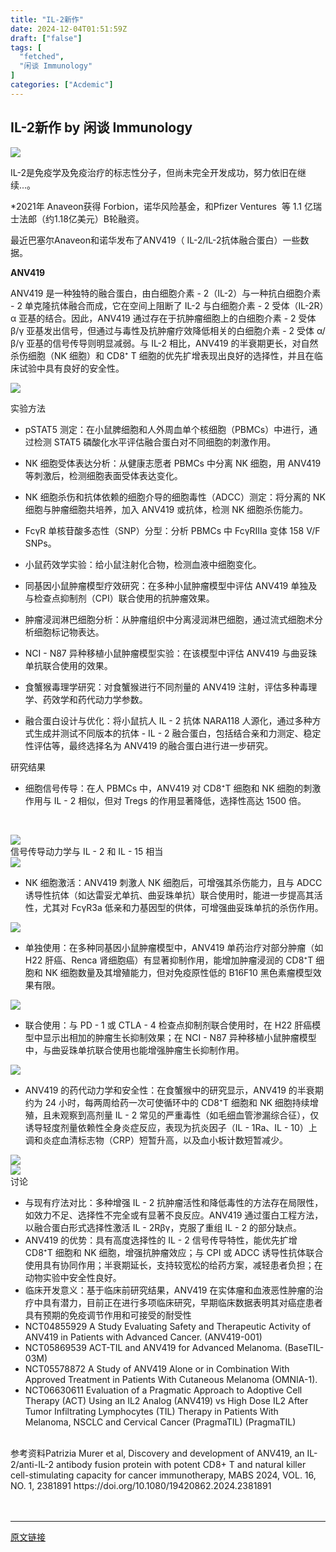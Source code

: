```yaml
---
title: "IL-2新作"
date: 2024-12-04T01:51:59Z
draft: ["false"]
tags: [
  "fetched",
  "闲谈 Immunology"
]
categories: ["Acdemic"]
---
```

IL-2新作 by 闲谈 Immunology
------
<div><p data-mpa-powered-by="yiban.io"><img data-galleryid="" data-imgfileid="100039154" data-ratio="0.24722222222222223" data-s="300,640" data-type="png" data-w="1080" data-src="https://mmbiz.qpic.cn/mmbiz_png/h4TnoxFENicTNJMfq1WjZlG3owSYDHYVibg34iaAz0TiaAj6X3HOSmbHV5p3jeB4KGGD8iaeIqnMUEGjGA0xsorKUWQ/640?wx_fmt=png&amp;from=appmsg" src="https://mmbiz.qpic.cn/mmbiz_png/h4TnoxFENicTNJMfq1WjZlG3owSYDHYVibg34iaAz0TiaAj6X3HOSmbHV5p3jeB4KGGD8iaeIqnMUEGjGA0xsorKUWQ/640?wx_fmt=png&amp;from=appmsg"></p><p><span>IL-2是免疫学及免疫治疗的标志性分子，但尚未完全开发成功，努力依旧在继续...。</span></p><p><span><span>*2021年 Anaveon获得 Forbion，</span><span>诺华风险基金，和<span>Pfizer Ventures </span></span><span> 等 1.1 亿瑞士法郎（约1.18亿美元）B轮融资。</span></span></p><p><span>最近<span>巴塞尔Anaveon和诺华发布了<span>ANV419（ IL-2/IL-2抗体融合蛋白）一些数据。</span></span></span></p><p><span><strong><span><span>ANV419 </span></span></strong></span></p><p><span>ANV419 是一种独特的融合蛋白，由白细胞介素 - 2（IL-2）与一种抗白细胞介素 - 2 单克隆抗体融合而成，它在空间上阻断了 IL-2 与白细胞介素 - 2 受体（IL-2R）α 亚基的结合。因此，ANV419 通过存在于抗肿瘤细胞上的白细胞介素 - 2 受体 β/γ 亚基发出信号，但通过与毒性及抗肿瘤疗效降低相关的白细胞介素 - 2 受体 α/β/γ 亚基的信号传导则明显减弱。与 IL-2 相比，ANV419 的半衰期更长，对自然杀伤细胞（NK 细胞）和 CD8⁺ T 细胞的优先扩增表现出良好的选择性，并且在临床试验中具有良好的安全性。</span></p><p><img data-galleryid="" data-imgfileid="100039435" data-ratio="0.3121902874132805" data-s="300,640" data-type="png" data-w="1009" data-src="https://mmbiz.qpic.cn/mmbiz_png/h4TnoxFENicT8xWqiad9jicKSeaYo8nI1DMoa68xVZvAqfXySnqicuia7FnMicgJl16AZBNpGL5BPpNt0NPdMicMYfxmA/640?wx_fmt=png&amp;from=appmsg" src="https://mmbiz.qpic.cn/mmbiz_png/h4TnoxFENicT8xWqiad9jicKSeaYo8nI1DMoa68xVZvAqfXySnqicuia7FnMicgJl16AZBNpGL5BPpNt0NPdMicMYfxmA/640?wx_fmt=png&amp;from=appmsg"></p><p><span>实验方法</span><span></span></p><ul><li><p><span><span>pSTAT5 测定</span>：在小鼠脾细胞和人外周血单个核细胞（PBMCs）中进行，通过检测 STAT5 磷酸化水平评估融合蛋白对不同细胞的刺激作用。</span></p></li><li><p><span><span>NK 细胞受体表达分析</span>：从健康志愿者 PBMCs 中分离 NK 细胞，用 ANV419 等刺激后，检测细胞表面受体表达变化。</span></p></li><li><p><span><span>NK 细胞杀伤和抗体依赖的细胞介导的细胞毒性（ADCC）测定</span>：将分离的 NK 细胞与肿瘤细胞共培养，加入 ANV419 或抗体，检测 NK 细胞杀伤能力。</span></p></li><li><p><span><span>FcγR 单核苷酸多态性（SNP）分型</span>：分析 PBMCs 中 FcγRIIIa 变体 158 V/F SNPs。</span></p></li><li><p><span><span>小鼠药效学实验</span>：给小鼠注射化合物，检测血液中细胞变化。</span></p></li><li><p><span><span>同基因小鼠肿瘤模型疗效研究</span>：在多种小鼠肿瘤模型中评估 ANV419 单独及与检查点抑制剂（CPI）联合使用的抗肿瘤效果。</span></p></li><li><p><span><span>肿瘤浸润淋巴细胞分析</span>：从肿瘤组织中分离浸润淋巴细胞，通过流式细胞术分析细胞标记物表达。</span></p></li><li><p><span><span>NCI - N87 异种移植小鼠肿瘤模型实验</span>：在该模型中评估 ANV419 与曲妥珠单抗联合使用的效果。</span></p></li><li><p><span><span>食蟹猴毒理学研究</span>：对食蟹猴进行不同剂量的 ANV419 注射，评估多种毒理学、药效学和药代动力学参数。</span></p></li><li><p><span>融合蛋白设计与优化</span><span>：</span><span>将小鼠抗人 IL - 2 抗体 NARA118 人源化，通过多种方式生成并测试不同版本的抗体 - IL - 2 融合蛋白，包括结合亲和力测定、稳定性评估等，最终选择名为 ANV419 的融合蛋白进行进一步研究。</span><span><span tabindex="0" aria-describedby="7poiv6y" data-popupid="7poiv6y"></span></span></p></li></ul><p><span>研究结果</span></p><ul><li><p><span><span>细胞信号传导</span>：在人 PBMCs 中，ANV419 对 CD8⁺T 细胞和 NK 细胞的刺激作用与 IL - 2 相似，但对 Tregs 的作用显著降低，选择性高达 1500 倍。</span><span></span></p><p><span><br></span></p></li></ul><section><img data-galleryid="" data-imgfileid="100039434" data-ratio="0.6080305927342257" data-s="300,640" data-type="png" data-w="1046" data-src="https://mmbiz.qpic.cn/mmbiz_png/h4TnoxFENicTIcMTPIVEkn9T5C1vgbZctgic9riaq2icPKzkHIe8CAOBmblNcuicSonjpNHtOy8UTOXJ1KfJiasKOTEw/640?wx_fmt=png&amp;from=appmsg" src="https://mmbiz.qpic.cn/mmbiz_png/h4TnoxFENicTIcMTPIVEkn9T5C1vgbZctgic9riaq2icPKzkHIe8CAOBmblNcuicSonjpNHtOy8UTOXJ1KfJiasKOTEw/640?wx_fmt=png&amp;from=appmsg"></section><section><span>信号传导动力学与 IL - 2 和 IL - 15 相当</span></section><section><img data-galleryid="" data-imgfileid="100039436" data-ratio="0.7186274509803922" data-s="300,640" data-type="png" data-w="1020" data-src="https://mmbiz.qpic.cn/mmbiz_png/h4TnoxFENicTIcMTPIVEkn9T5C1vgbZct7GTxacX9sJhV79aPQktAZ3WvmtOUl5Hfa0UdicAgsJq17p2RH2q1yZA/640?wx_fmt=png&amp;from=appmsg" src="https://mmbiz.qpic.cn/mmbiz_png/h4TnoxFENicTIcMTPIVEkn9T5C1vgbZct7GTxacX9sJhV79aPQktAZ3WvmtOUl5Hfa0UdicAgsJq17p2RH2q1yZA/640?wx_fmt=png&amp;from=appmsg"></section><section><span></span></section><ul><li><section><span><span>NK 细胞激活</span>：ANV419 刺激人 NK 细胞后，可增强其杀伤能力，且与 ADCC 诱导性抗体（如达雷妥尤单抗、曲妥珠单抗）联合使用时，能进一步提高其活性，尤其对 FcγR3a 低亲和力基因型的供体，可增强曲妥珠单抗的杀伤作用。</span></section></li></ul><section><img data-galleryid="" data-imgfileid="100039442" data-ratio="0.6169154228855721" data-s="300,640" data-type="png" data-w="804" data-src="https://mmbiz.qpic.cn/mmbiz_png/h4TnoxFENicTIcMTPIVEkn9T5C1vgbZctLnQwmibc4PAicSfpTmntibGGU7pZtPwMmHg2c5weJG5BkiaZxybjNyaXeg/640?wx_fmt=png&amp;from=appmsg" src="https://mmbiz.qpic.cn/mmbiz_png/h4TnoxFENicTIcMTPIVEkn9T5C1vgbZctLnQwmibc4PAicSfpTmntibGGU7pZtPwMmHg2c5weJG5BkiaZxybjNyaXeg/640?wx_fmt=png&amp;from=appmsg"></section><ul><li><section><span><span>单独使用</span>：在多种同基因小鼠肿瘤模型中，ANV419 单药治疗对部分肿瘤（如 H22 肝癌、Renca 肾细胞癌）有显著抑制作用，能增加肿瘤浸润的 CD8⁺T 细胞和 NK 细胞数量及其增殖能力，但对免疫原性低的 B16F10 黑色素瘤模型效果有限。</span></section></li></ul><section><img data-galleryid="" data-imgfileid="100039440" data-ratio="0.5618101545253863" data-s="300,640" data-type="png" data-w="906" data-src="https://mmbiz.qpic.cn/mmbiz_png/h4TnoxFENicTIcMTPIVEkn9T5C1vgbZctG0rY9rQXicjJXq16VpYBXia0o0ELia3IdDQg40FcZC8VZALO4lLtE5MbA/640?wx_fmt=png&amp;from=appmsg" src="https://mmbiz.qpic.cn/mmbiz_png/h4TnoxFENicTIcMTPIVEkn9T5C1vgbZctG0rY9rQXicjJXq16VpYBXia0o0ELia3IdDQg40FcZC8VZALO4lLtE5MbA/640?wx_fmt=png&amp;from=appmsg"></section><ul><li><section><span><span>联合使用</span>：与 PD - 1 或 CTLA - 4 检查点抑制剂联合使用时，在 H22 肝癌模型中显示出相加的肿瘤生长抑制效果；在 NCI - N87 异种移植小鼠肿瘤模型中，与曲妥珠单抗联合使用也能增强肿瘤生长抑制作用。</span></section></li></ul><section><img data-galleryid="" data-imgfileid="100039441" data-ratio="0.41708542713567837" data-s="300,640" data-type="png" data-w="796" data-src="https://mmbiz.qpic.cn/mmbiz_png/h4TnoxFENicTIcMTPIVEkn9T5C1vgbZctQfO9oHJ7ibYAleNxGG9iatub5VQ3sY15Bk7atEg12g5dGTWYiam7HgibUA/640?wx_fmt=png&amp;from=appmsg" src="https://mmbiz.qpic.cn/mmbiz_png/h4TnoxFENicTIcMTPIVEkn9T5C1vgbZctQfO9oHJ7ibYAleNxGG9iatub5VQ3sY15Bk7atEg12g5dGTWYiam7HgibUA/640?wx_fmt=png&amp;from=appmsg"></section><ul><li><section><span><span>ANV419 的药代动力学和安全性</span>：在食蟹猴中的研究显示，ANV419 的半衰期约为 24 小时，每两周给药一次可使循环中的 CD8⁺T 细胞和 NK 细胞持续增殖，且未观察到高剂量 IL - 2 常见的严重毒性（如毛细血管渗漏综合征），仅诱导轻度剂量依赖性全身炎症反应，表现为抗炎因子（IL - 1Ra、IL - 10）上调和炎症血清标志物（CRP）短暂升高，以及血小板计数短暂减少。</span></section></li></ul><section><img data-galleryid="" data-imgfileid="100039438" data-ratio="0.2984054669703872" data-s="300,640" data-type="png" data-w="878" data-src="https://mmbiz.qpic.cn/mmbiz_png/h4TnoxFENicTIcMTPIVEkn9T5C1vgbZctc8DZhER3eLiavKMOTGBO7VDeApJGpvkYm3jDsmX1g0z7kibQf0bsoU8Q/640?wx_fmt=png&amp;from=appmsg" src="https://mmbiz.qpic.cn/mmbiz_png/h4TnoxFENicTIcMTPIVEkn9T5C1vgbZctc8DZhER3eLiavKMOTGBO7VDeApJGpvkYm3jDsmX1g0z7kibQf0bsoU8Q/640?wx_fmt=png&amp;from=appmsg"></section><section><img data-galleryid="" data-imgfileid="100039439" data-ratio="0.28514588859416445" data-s="300,640" data-type="png" data-w="754" data-src="https://mmbiz.qpic.cn/mmbiz_png/h4TnoxFENicTIcMTPIVEkn9T5C1vgbZctETlHdJTIiaYaDbhC2Xu3sia1ibG50L3dDibjg8eyYFbrtWibMicrJiaGPb6TA/640?wx_fmt=png&amp;from=appmsg" src="https://mmbiz.qpic.cn/mmbiz_png/h4TnoxFENicTIcMTPIVEkn9T5C1vgbZctETlHdJTIiaYaDbhC2Xu3sia1ibG50L3dDibjg8eyYFbrtWibMicrJiaGPb6TA/640?wx_fmt=png&amp;from=appmsg"></section><section><span>讨论</span></section><ol></ol><ul><li><section><span><span>与现有疗法对比</span>：多种增强 IL - 2 抗肿瘤活性和降低毒性的方法存在局限性，如效力不足、选择性不完全或有显著不良反应。ANV419 通过蛋白工程方法，以融合蛋白形式选择性激活 IL - 2Rβγ，克服了重组 IL - 2 的部分缺点。</span></section></li><li><section><span><span>ANV419 的优势</span>：具有高度选择性的 IL - 2 信号传导特性，能优先扩增 CD8⁺T 细胞和 NK 细胞，增强抗肿瘤效应；与 CPI 或 ADCC 诱导性抗体联合使用具有协同作用；半衰期延长，支持较宽松的给药方案，减轻患者负担；在动物实验中安全性良好。</span></section></li><li><section><span><span>临床开发意义</span>：基于临床前研究结果，ANV419 在实体瘤和血液恶性肿瘤的治疗中具有潜力，目前正在进行多项临床研究，早期临床数据表明其对癌症患者具有预期的免疫调节作用和可接受的耐受性</span></section></li><li><section><span>NCT04855929 A Study Evaluating Safety and Therapeutic Activity of ANV419 in Patients with Advanced Cancer. (ANV419-001)</span></section></li><li><section><span>NCT05869539 ACT-TIL and ANV419 for Advanced Melanoma. (BaseTIL-03M)</span></section></li><li><section><span>NCT05578872 A Study of ANV419 Alone or in Combination With Approved Treatment in Patients With Cutaneous Melanoma (OMNIA-1).</span></section></li><li><section><span>NCT06630611 Evaluation of a Pragmatic Approach to Adoptive Cell Therapy (ACT) Using an IL2 Analog (ANV419) vs High Dose IL2 After Tumor Infiltrating Lymphocytes (TIL) Therapy in Patients With Melanoma, NSCLC and Cervical Cancer (PragmaTIL) (PragmaTIL)</span></section></li></ul><section><span><br></span></section><section><span>参考资料Patrizia Murer et al, Discovery and development of ANV419, an IL-2/anti-IL-2 antibody fusion protein with potent CD8+ T and natural killer cell-stimulating capacity for cancer immunotherapy, MABS 2<span>024, VOL. 16, NO. 1, 2381891 https://doi.org/10.1080/19420862.2024.2381891</span></span></section><section><mp-common-profile data-pluginname="mpprofile" data-id="Mzg2OTczNjI0OQ==" data-headimg="http://mmbiz.qpic.cn/mmbiz_png/h4TnoxFENicSUg9Zeq93L0JONScSZFlntu2ygj7iaq0trvU3x8sot8hpJ5U6PmtPsys5kiaqkTv364qWAdIQgqoSQ/0?wx_fmt=png" data-nickname="闲谈 Immunology" data-alias="xiantanimmunology" data-signature="专注ImmunoBiology，桥接基础研究与产业应用！" data-from="0" data-service_type="1"></mp-common-profile></section><section><span></span></section><section><section><br></section></section><section><br></section><p><mp-style-type data-value="3"></mp-style-type></p></div>  
<hr>
<a href="https://mp.weixin.qq.com/s/70UxRZBK6HMGpgNekzW0Ig",target="_blank" rel="noopener noreferrer">原文链接</a>
